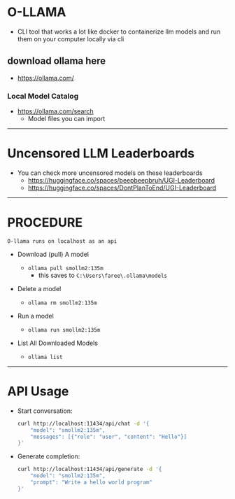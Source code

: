 # O-LLAMA
- CLI tool that works a lot like docker to containerize llm models and run them on your computer locally via cli

## download ollama here 
- https://ollama.com/

### Local Model Catalog
- https://ollama.com/search
    - Model files you can import 

---
# Uncensored LLM Leaderboards

- You can check more uncensored models on these leaderboards
    - https://huggingface.co/spaces/beepbeepbruh/UGI-Leaderboard
    - https://huggingface.co/spaces/DontPlanToEnd/UGI-Leaderboard

---

# PROCEDURE
`O-llama runs on localhost as an api`

- Download (pull) A model 
    - `ollama pull smollm2:135m`
        - this saves to `C:\Users\faree\.ollama\models`

- Delete a model 
    - `ollama rm smollm2:135m`

- Run a model 
    - `ollama run smollm2:135m`

- List All Downloaded Models
    - `ollama list`

---
# API Usage
- Start conversation:
    ```bash
    curl http://localhost:11434/api/chat -d '{
        "model": "smollm2:135m",
        "messages": [{"role": "user", "content": "Hello"}]
    }'
    ```

- Generate completion:
    ```bash
    curl http://localhost:11434/api/generate -d '{
        "model": "smollm2:135m",
        "prompt": "Write a hello world program"
    }'
    ```
